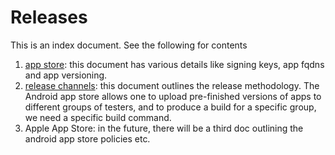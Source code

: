 # Releases 

This is an index document. See the following for contents     

1. [app store](../docs/releases.md): this document has various details like
   signing keys, app fqdns and app versioning. 
2. [release channels](../docs/release_channels.md): this document outlines
   the release methodology. The Android app store allows one to upload
pre-finished versions of apps to different groups of testers, and to
produce a build for a specific group, we need a specific build command. 
3. Apple App Store: in the future, there will be a third doc outlining the
   android app store policies etc. 

